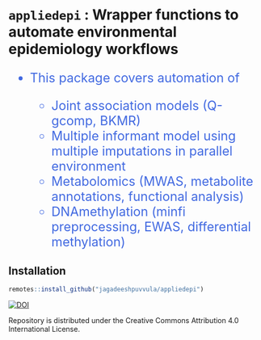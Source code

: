 
<!-- README.md is generated from README.Rmd. Please edit that file -->

# `appliedepi` : Wrapper functions to automate environmental epidemiology workflows

<!-- badges: start -->
<!-- badges: end -->
<ul style="color: royalblue; font-size: 25px;">
<li>
This package covers automation of
</li>
<ul>
<li>
Joint association models (Q-gcomp, BKMR)
</li>
<li>
Multiple informant model using multiple imputations in parallel
environment
</li>
<li>
Metabolomics (MWAS, metabolite annotations, functional analysis)
</li>
<li>
DNAmethylation (minfi preprocessing, EWAS, differential methylation)
</li>
</ul>
</ul>

## Installation

``` r
remotes::install_github("jagadeeshpuvvula/appliedepi")
```

[![DOI](https://zenodo.org/badge/DOI/10.5281/zenodo.8319744.svg)](https://doi.org/10.5281/zenodo.10498931)

Repository is distributed under the Creative Commons Attribution 4.0
International License.
